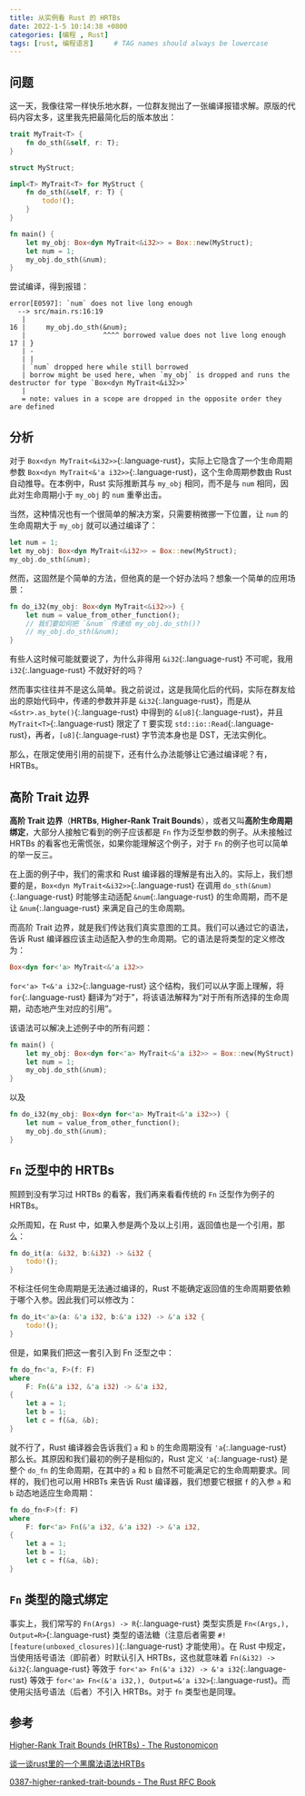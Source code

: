 ```yaml
---
title: 从实例看 Rust 的 HRTBs
date: 2022-1-5 10:14:38 +0800
categories: [编程 , Rust]
tags: [rust, 编程语言]     # TAG names should always be lowercase
---
```


## 问题

这一天，我像往常一样快乐地水群，一位群友抛出了一张编译报错求解。原版的代码内容太多，这里我先把最简化后的版本放出：

```rust
trait MyTrait<T> {
    fn do_sth(&self, r: T);
}

struct MyStruct;

impl<T> MyTrait<T> for MyStruct {
    fn do_sth(&self, r: T) {
        todo!();
    }
}

fn main() {
    let my_obj: Box<dyn MyTrait<&i32>> = Box::new(MyStruct);
    let num = 1;
    my_obj.do_sth(&num);
}
```

尝试编译，得到报错：

```text
error[E0597]: `num` does not live long enough
  --> src/main.rs:16:19
   |
16 |     my_obj.do_sth(&num);
   |                   ^^^^ borrowed value does not live long enough
17 | }
   | -
   | |
   | `num` dropped here while still borrowed
   | borrow might be used here, when `my_obj` is dropped and runs the destructor for type `Box<dyn MyTrait<&i32>>`
   |
   = note: values in a scope are dropped in the opposite order they are defined
```

## 分析

对于 `Box<dyn MyTrait<&i32>>`{:.language-rust}，实际上它隐含了一个生命周期参数 `Box<dyn MyTrait<&'a i32>>`{:.language-rust}，这个生命周期参数由 Rust 自动推导。在本例中，Rust 实际推断其与 `my_obj` 相同，而不是与 `num` 相同，因此对生命周期小于 `my_obj` 的 `num` 重拳出击。

当然，这种情况也有一个很简单的解决方案，只需要稍微挪一下位置，让 `num` 的生命周期大于 `my_obj` 就可以通过编译了：

```rust
let num = 1;
let my_obj: Box<dyn MyTrait<&i32>> = Box::new(MyStruct);
my_obj.do_sth(&num);
```

然而，这固然是个简单的方法，但他真的是一个好办法吗？想象一个简单的应用场景：

```rust
fn do_i32(my_obj: Box<dyn MyTrait<&i32>>) {
    let num = value_from_other_function();
    // 我们要如何把 `&num` 传递给 my_obj.do_sth()?
    // my_obj.do_sth(&num);
}
```

有些人这时候可能就要说了，为什么非得用 `&i32`{:.language-rust} 不可呢，我用 `i32`{:.language-rust} 不就好好的吗？

然而事实往往并不是这么简单。我之前说过，这是我简化后的代码，实际在群友给出的原始代码中，传递的参数并非是 `&i32`{:.language-rust}，而是从 `<&str>.as_byte()`{:.language-rust} 中得到的 `&[u8]`{:.language-rust}，并且 `MyTrait<T>`{:.language-rust} 限定了 `T` 要实现 `std::io::Read`{:.language-rust}，再者，`[u8]`{:.language-rust} 字节流本身也是 DST，无法实例化。

那么，在限定使用引用的前提下，还有什么办法能够让它通过编译呢？有，HRTBs。

## 高阶 Trait 边界

**高阶 Trait 边界**（**HRTBs**, **Higher-Rank Trait Bounds**），或者又叫**高阶生命周期绑定**，大部分人接触它看到的例子应该都是 `Fn` 作为泛型参数的例子。从未接触过 HRTBs 的看客也无需慌张，如果你能理解这个例子，对于 `Fn` 的例子也可以简单的举一反三。

在上面的例子中，我们的需求和 Rust 编译器的理解是有出入的。实际上，我们想要的是，`Box<dyn MyTrait<&i32>>`{:.language-rust} 在调用 `do_sth(&num)`{:.language-rust} 时能够主动适配 `&num`{:.language-rust} 的生命周期，而不是让 `&num`{:.language-rust} 来满足自己的生命周期。

而高阶 Trait 边界，就是我们传达我们真实意图的工具。我们可以通过它的语法，告诉 Rust 编译器应该主动适配入参的生命周期。它的语法是将类型的定义修改为：

```rust
Box<dyn for<'a> MyTrait<&'a i32>>
```

`for<'a> T<&'a i32>`{:.language-rust} 这个结构，我们可以从字面上理解，将 `for`{:.language-rust} 翻译为“对于”，将该语法解释为“对于所有所选择的生命周期，动态地产生对应的引用”。

该语法可以解决上述例子中的所有问题：

```rust
fn main() {
    let my_obj: Box<dyn for<'a> MyTrait<&'a i32>> = Box::new(MyStruct);
    let num = 1;
    my_obj.do_sth(&num);
}
```

以及

```rust
fn do_i32(my_obj: Box<dyn for<'a> MyTrait<&'a i32>>) {
    let num = value_from_other_function();
    my_obj.do_sth(&num);
}
```

## `Fn` 泛型中的 HRTBs

照顾到没有学习过 HRTBs 的看客，我们再来看看传统的 `Fn` 泛型作为例子的 HRTBs。

众所周知，在 Rust 中，如果入参是两个及以上引用，返回值也是一个引用，那么：

```rust
fn do_it(a: &i32, b:&i32) -> &i32 {
    todo!();
}
```

不标注任何生命周期是无法通过编译的，Rust 不能确定返回值的生命周期要依赖于哪个入参。因此我们可以修改为：

```rust
fn do_it<'a>(a: &'a i32, b:&'a i32) -> &'a i32 {
    todo!();
}
```

但是，如果我们把这一套引入到 Fn 泛型之中：

```rust
fn do_fn<'a, F>(f: F)
where
    F: Fn(&'a i32, &'a i32) -> &'a i32,
{
    let a = 1;
    let b = 1;
    let c = f(&a, &b);
}
```

就不行了，Rust 编译器会告诉我们 `a` 和 `b` 的生命周期没有 `'a`{:.language-rust} 那么长。其原因和我们最初的例子是相似的，Rust 定义 `'a`{:.language-rust} 是整个 `do_fn` 的生命周期，在其中的 `a` 和 `b` 自然不可能满足它的生命周期要求。同样的，我们也可以用 HRBTs 来告诉 Rust 编译器，我们想要它根据 `f` 的入参 `a` 和 `b` 动态地适应生命周期：

```rust
fn do_fn<F>(f: F)
where
    F: for<'a> Fn(&'a i32, &'a i32) -> &'a i32,
{
    let a = 1;
    let b = 1;
    let c = f(&a, &b);
}
```

## `Fn` 类型的隐式绑定

事实上，我们常写的 `Fn(Args) -> R`{:.language-rust} 类型实质是 `Fn<(Args,), Output=R>`{:.language-rust} 类型的语法糖（注意后者需要 `#![feature(unboxed_closures)]`{:.language-rust} 才能使用）。在 Rust 中规定，当使用括号语法（即前者）时默认引入 HRTBs，这也就意味着 `Fn(&i32) -> &i32`{:.language-rust} 等效于 `for<'a> Fn(&'a i32) -> &'a i32`{:.language-rust} 等效于 `for<'a> Fn<(&'a i32,), Output=&'a i32>`{:.language-rust}。而使用尖括号语法（后者）不引入 HRTBs。对于 `fn` 类型也是同理。

## 参考

[Higher-Rank Trait Bounds (HRTBs) - The Rustonomicon](https://doc.rust-lang.org/nomicon/hrtb.html)

[谈一谈rust里的一个黑魔法语法HRTBs](https://dengjianping.github.io/2019/07/09/%E8%B0%88%E4%B8%80%E8%B0%88rust%E9%87%8C%E7%9A%84%E4%B8%80%E4%B8%AA%E9%BB%91%E9%AD%94%E6%B3%95%E8%AF%AD%E6%B3%95HRTBs.html)

[0387-higher-ranked-trait-bounds - The Rust RFC Book](https://rust-lang.github.io/rfcs/0387-higher-ranked-trait-bounds.html)
